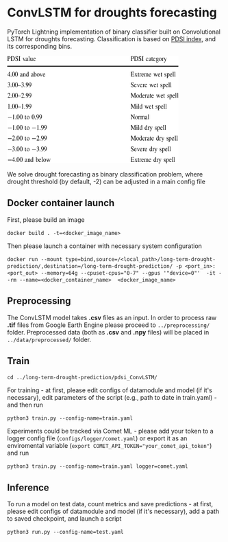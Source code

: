 # ConvLSTM for droughts forecasting

PyTorch Lightning implementation of binary classifier built on Convolutional LSTM for droughts forecasting. Classification is based on [PDSI index](https://en.wikipedia.org/wiki/Palmer_drought_index), and its corresponding bins. 

<img src="https://raw.githubusercontent.com/VGrabar/Weather-Prediction-NN/multiclass/docs/pdsi_bins.png" width="400" height="250">

We solve drought forecasting as binary classification problem, where drought threshold (by default, -2) can be adjusted in a main config file

## Docker container launch

First, please build an image

```
docker build . -t=<docker_image_name>
```
Then please launch a container with necessary system configuration

```
docker run --mount type=bind,source=/<local_path>/long-term-drought-prediction/,destination=/long-term-drought-prediction/ -p <port_in>:<port_out> --memory=64g --cpuset-cpus="0-7" --gpus '"device=0"'  -it --rm --name=<docker_container_name>  <docker_image_name>
```

## Preprocessing ##

The ConvLSTM model takes **.csv** files as an input. In order to process raw **.tif** files from Google Earth Engine please proceed to `../preprocessing/` folder. 
Preprocessed data (both as **.csv** and **.npy** files) will be placed in `../data/preprocessed/` folder.

## Train ##
```
cd ../long-term-drought-prediction/pdsi_ConvLSTM/
```

For training - at first, please edit configs of datamodule and model (if it's necessary), edit parameters of the script (e.g., path to date in train.yaml) - and then run
```
python3 train.py --config-name=train.yaml
```
Experiments could be tracked via Comet ML - please add your token to a logger config file (`configs/logger/comet.yaml`) or export it as an enviromental variable (`export COMET_API_TOKEN="your_comet_api_token"`) and run 
```
python3 train.py --config-name=train.yaml logger=comet.yaml
```

## Inference ##

To run a model on test data, count metrics and save predictions - at first, please edit configs of datamodule and model (if it's necessary), add a path to saved checkpoint, and launch a script
```
python3 run.py --config-name=test.yaml

